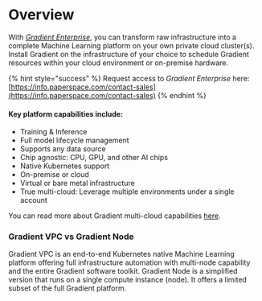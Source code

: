 # Overview

With [_Gradient Enterprise_](https://gradient.paperspace.com/clusters), you can transform raw infrastructure into a complete Machine Learning platform on your own private cloud cluster\(s\). Install Gradient on the infrastructure of your choice to schedule Gradient resources within your cloud environment or on-premise hardware.

{% hint style="success" %}
Request access to _Gradient Enterprise_ here: [https://info.paperspace.com/contact-sales](https://info.paperspace.com/contact-sales)
{% endhint %}

#### Key platform capabilities include:

* Training & Inference
* Full model lifecycle management
* Supports any data source
* Chip agnostic: CPU, GPU, and other AI chips
* Native Kubernetes support
* On-premise or cloud
* Virtual or bare metal infrastructure
* True multi-cloud: Leverage multiple environments under a single account 

You can read more about Gradient multi-cloud capabilities [here](https://gradient.paperspace.com/enterprise).

### Gradient VPC vs Gradient Node

Gradient VPC is an end-to-end Kubernetes native Machine Learning platform offering full infrastructure automation with multi-node capability and the entire Gradient software toolkit.  Gradient Node is a simplified version that runs on a single compute instance \(node\).  It offers a limited subset of the full Gradient platform.  

